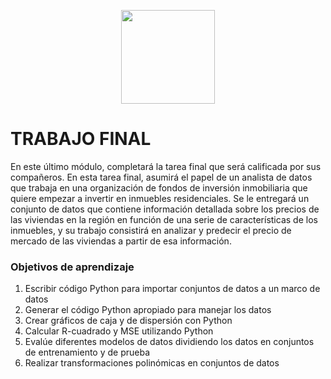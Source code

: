<p align="center">
  <img width="150px" src="https://i.ibb.co/bXvzjXm/LOGO-h1.png" />
</p>

# TRABAJO FINAL
En este último módulo, completará la tarea final que será calificada por sus compañeros. En esta tarea final, asumirá el papel de un analista de datos que trabaja en una organización de fondos de inversión inmobiliaria que quiere empezar a invertir en inmuebles residenciales. Se le entregará un conjunto de datos que contiene información detallada sobre los precios de las viviendas en la región en función de una serie de características de los inmuebles, y su trabajo consistirá en analizar y predecir el precio de mercado de las viviendas a partir de esa información.

### Objetivos de aprendizaje

1. Escribir código Python para importar conjuntos de datos a un marco de datos
2. Generar el código Python apropiado para manejar los datos
3. Crear gráficos de caja y de dispersión con Python
4. Calcular R-cuadrado y MSE utilizando Python
5. Evalúe diferentes modelos de datos dividiendo los datos en conjuntos de entrenamiento y de prueba
6. Realizar transformaciones polinómicas en conjuntos de datos